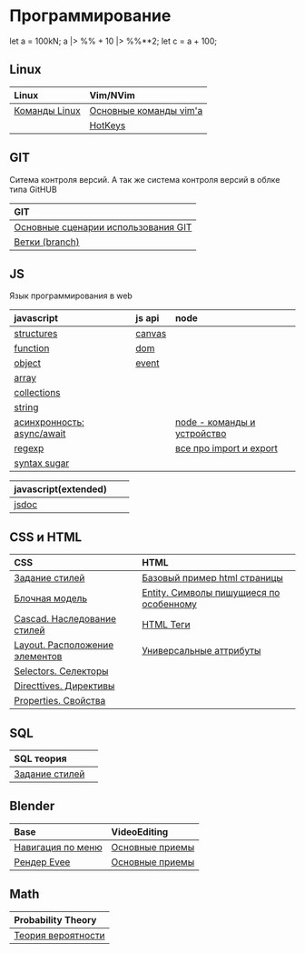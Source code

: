 # Программирование

<javascript type="text/javascript/pipeline/math-operators/numeric-postfix">
    let a = 100kN;
    a |> %% + 10 |> %%**2;
    let c = a + 100;
</javascript>

## Linux

|Linux                                  |Vim/NVim                                                  |
|:--------------------------------------|:---------------------------------------------------------|
|[Команды Linux](./Linux/01-Commands.md)|[Основные команды vim'а](./Editors/vim/01-MainCommands.md)|
|                                       |[HotKeys](./Editors/vim/01.01-TableOfKeys.html)           |

## GIT

Ситема контроля версий. А так же система контроля версий в облке типа GitHUB

|GIT|
|:---|
|[Основные сценарии использования GIT](./Programming/GIT/00-Base.md)|
|[Ветки (branch)](./Programming/GIT/01-Branch.md)|

## JS

Язык программирования в web

|javascript                                                         |js api                                         |node|
|:------------------------------------------------------------------|:----------------------------------------------|:---|
|[structures](./Programming/JS/JS/02-Structures.md)                 |[canvas](./Programming/JS/Canvas/01-Canvas.md) |
|[function](./Programming/JS/JS/07-Function.md)                     |[dom](./Programming/JS/DOM/01-Dom.md)          |
|[object](./Programming/JS/JS/04-Object.md)                         |[event](./Programming/JS/Event/01-Event.md)    |
|[array](./Programming/JS/JS/05-Array.md)                           |                                               |
|[collections](./Programming/JS/JS/09-Collections.md)               |                                               |
|[string](./Programming/JS/JS/06-String.md)                         |                                               |
|[асинхронность: async/await](./Programming/JS/JS/03-Async_JS.md)   |                                               |[node - команды и устройство](./Programming/JS/Node/00-Base.md)|
|[regexp](./Programming/Regexp/Regexp_JS.md)                        |                                               |[все про import и export](./Programming/JS/Node/01-ImportAndExport.md)|
|[syntax sugar](./Programming/JS/JS/08-SyntaxSugar.md)              |                                               |

|javascript(extended)                                               |                                         ||
|:------------------------------------------------------------------|:----------------------------------------------|:---|
|[jsdoc](./Programming/JS/JS_jsdoc/00-Base.md)                 ||


## CSS и HTML

|CSS|HTML|
|:----------------------------------------------------------------------|:-------------------------------------------------------------------------|
|[Задание стилей](./Programming/CSS/07-SetStylesheet.md)                |[Базовый пример html страницы](./Programming/HTML/02-HTMLTemplate.md)     |
|[Блочная модель](./Programming/CSS/01-BlockModel.md)                   |[Entity. Символы пишущиеся по особенному](./Programming/HTML/01-Entity.md)|
|[Cascad. Наследование стилей](./Programming/CSS/06-Cascad.md)          |[HTML Теги](./Programming/HTML/03-HTMLTags.md)                            |
|[Layout. Расположение элементов](./Programming/CSS/02-Layout.md)       |[Универсальные аттрибуты](./Programming/HTML/06-UniversalAttributes.md)   |
|[Selectors. Селекторы](./Programming/CSS/08-Selectors.md)              ||
|[Directtives. Директивы](./Programming/CSS/09-Directives.md)           ||
|[Properties. Свойства](./Programming/CSS/04-Properties.md)             ||

## SQL

|SQL теория||
|:----------------------------------------------------------------------|:---|
|[Задание стилей](./Programming/CSS/07-SetStylesheet.md)                |[]()|

## Blender

|Base                                                                        |VideoEditing                                                |
|:---------------------------------------------------------------------------|:-----------------------------------------------------------|
|[Навигация по меню](./Editors/Blender/Base/01-Navigation.md)                |[Основные приемы](./Editors/Blender/VideoEditing/01-Base.md)|
|[Рендер Evee](./Editors/Blender/Base/02-RenderEvee.md)                      |[Основные приемы](./Editors/Blender/VideoEditing/01-Base.md)|

<style>table{width: 100%}</style>

## Math 

|Probability Theory                                                                     |
|:--------------------------------------------------------------------------------------|
|[Теория вероятности](./NatureScience/Math/ProbabilityTheory/04-HigherMathematics.md)   |
